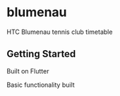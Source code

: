 # blumenau

HTC Blumenau tennis club timetable

## Getting Started

Built on Flutter

Basic functionality built
